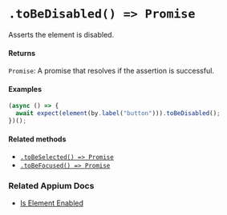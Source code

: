 # `.toBeDisabled() => Promise`

Asserts the element is disabled.

#### Returns

`Promise`: A promise that resolves if the assertion is successful.

#### Examples

```javascript
(async () => {
  await expect(element(by.label("button"))).toBeDisabled();
})();
```

#### Related methods

- [`.toBeSelected() => Promise`](./toBeSelected.md)
- [`.toBeFocused() => Promise`](./toBeFocused.md)

### Related Appium Docs

- [Is Element Enabled](http://appium.io/docs/en/commands/element/attributes/enabled/)
